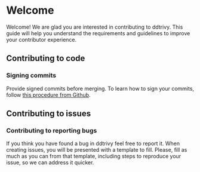 # Welcome

Welcome! We are glad you are interested in contributing to ddtrivy. This guide will help you understand the requirements and guidelines to improve your contributor experience.

## Contributing to code

### Signing commits

Provide signed commits before merging. To learn how to sign your commits, follow [this procedure from Github](https://docs.github.com/en/authentication/managing-commit-signature-verification/signing-commits).

## Contributing to issues

### Contributing to reporting bugs

If you think you have found a bug in ddtrivy feel free to report it. When creating issues, you will be presented with a template to fill. Please, fill as much as you can from that template, including steps to reproduce your issue, so we can address it quicker.
